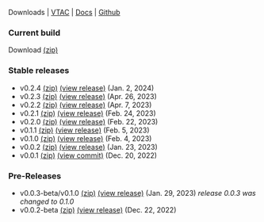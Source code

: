 Downloads
|
[VTAC](vtac.md)
|
[Docs](https://github.com/Matthiasclee/VisionTest/blob/master/docs/readme.md)
|
[Github](https://github.com/Matthiasclee/VisionTest)

### Current build
Download [(zip)](https://github.com/Matthiasclee/VisionTest/archive/refs/heads/master.zip)

### Stable releases
* v0.2.4 [(zip)](https://github.com/Matthiasclee/VisionTest/archive/refs/tags/v0.2.4.zip) [(view release)](https://github.com/Matthiasclee/VisionTest/releases/tag/v0.2.4) (Jan. 2, 2024)
* v0.2.3 [(zip)](https://github.com/Matthiasclee/VisionTest/archive/refs/tags/v0.2.3.zip) [(view release)](https://github.com/Matthiasclee/VisionTest/releases/tag/v0.2.3) (Apr. 26, 2023)
* v0.2.2 [(zip)](https://github.com/Matthiasclee/VisionTest/archive/refs/tags/v0.2.2.zip) [(view release)](https://github.com/Matthiasclee/VisionTest/releases/tag/v0.2.2) (Apr. 7, 2023)
* v0.2.1 [(zip)](https://github.com/Matthiasclee/VisionTest/archive/refs/tags/v0.2.1.zip) [(view release)](https://github.com/Matthiasclee/VisionTest/releases/tag/v0.2.1) (Feb. 24, 2023)
* v0.2.0 [(zip)](https://github.com/Matthiasclee/VisionTest/archive/refs/tags/v0.2.0.zip) [(view release)](https://github.com/Matthiasclee/VisionTest/releases/tag/v0.2.0) (Feb. 22, 2023)
* v0.1.1 [(zip)](https://github.com/Matthiasclee/VisionTest/archive/refs/tags/v0.1.1.zip) [(view release)](https://github.com/Matthiasclee/VisionTest/releases/tag/v0.1.1) (Feb. 5, 2023)
* v0.1.0 [(zip)](https://github.com/Matthiasclee/VisionTest/archive/refs/tags/v0.1.0.zip) [(view release)](https://github.com/Matthiasclee/VisionTest/releases/tag/v0.1.0) (Feb. 4, 2023)
* v0.0.2 [(zip)](https://github.com/Matthiasclee/VisionTest/archive/refs/tags/v0.0.2.zip) [(view release)](https://github.com/Matthiasclee/VisionTest/releases/tag/v0.0.2) (Jan. 23, 2023)
* v0.0.1 [(zip)](https://github.com/Matthiasclee/VisionTest/archive/81ad9d691728f75876c8bbb9f41ab78e395a81d1.zip) [(view commit)](https://github.com/Matthiasclee/VisionTest/tree/81ad9d691728f75876c8bbb9f41ab78e395a81d1) (Dec. 20, 2022)

### Pre-Releases
* v0.0.3-beta/v0.1.0 [(zip)](https://github.com/Matthiasclee/VisionTest/archive/refs/tags/v0.0.3-beta.zip) [(view release)](https://github.com/Matthiasclee/VisionTest/releases/tag/v0.0.3-beta) (Jan. 29, 2023) *release 0.0.3 was changed to 0.1.0*
* v0.0.2-beta [(zip)](https://github.com/Matthiasclee/VisionTest/archive/fd0ca8278da34e16b624e50cc22b964a4c661565.zip) [(view release)](https://github.com/Matthiasclee/VisionTest/releases/tag/v0.0.2-beta) (Dec. 22, 2022)
